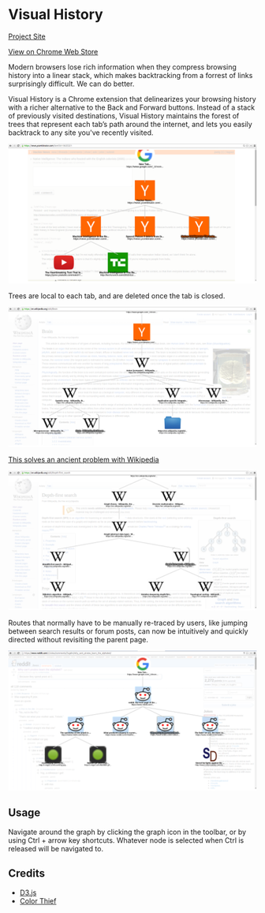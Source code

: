 # Visual History

[Project Site](ndimensional.github.io/visual_history)

[View on Chrome Web Store](https://chrome.google.com/webstore/detail/visual-history/nkckokcpjekkokllfplejfkocaikmnml)

Modern browsers lose rich information when they compress browsing history into a linear stack, which makes backtracking from a forrest of links surprisingly difficult. We can do better.

Visual History is a Chrome extension that delinearizes your browsing history with a richer alternative to the Back and Forward buttons. Instead of a stack of previously visited destinations, Visual History maintains the forest of trees that represent each tab’s path around the internet, and lets you easily backtrack to any site you've recently visited. 

![](/screenshots/0.png)

Trees are local to each tab, and are deleted once the tab is closed.

![](/screenshots/1.png)

[This solves an ancient problem with Wikipedia](https://xkcd.com/214/)

![](/screenshots/3.png)

Routes that normally have to be manually re-traced by users, like jumping between search results or forum posts, can now be intuitively and quickly directed without revisiting the parent page. 

![](/screenshots/2.png)

## Usage

Navigate around the graph by clicking the graph icon in the toolbar, or by using Ctrl + arrow key shortcuts. Whatever node is selected when Ctrl is released will be navigated to.

## Credits
 - [D3.js](http://d3js.org/)
 - [Color Thief](https://github.com/lokesh/color-thief/)
